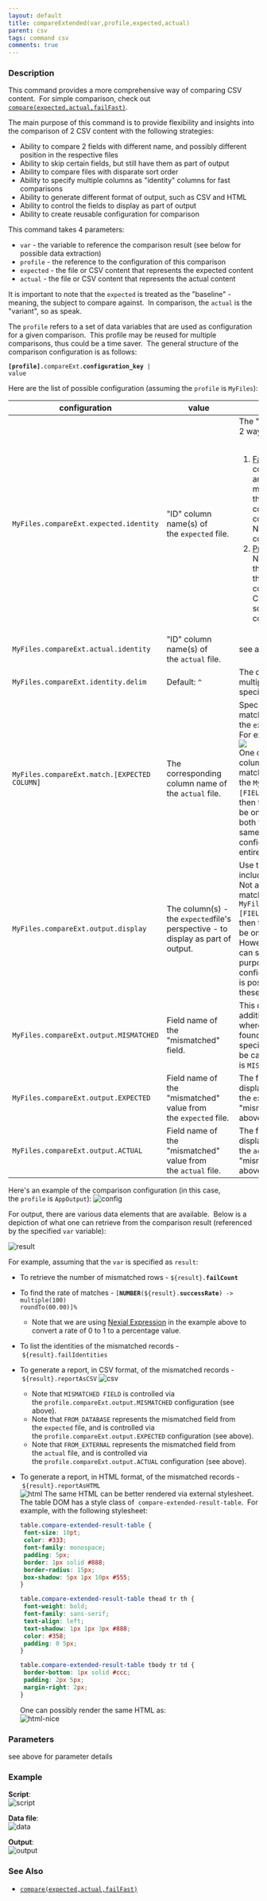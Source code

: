 ```yaml
---
layout: default
title: compareExtended(var,profile,expected,actual)
parent: csv
tags: command csv
comments: true
---
```



### Description
This command provides a more comprehensive way of comparing CSV content.  For simple comparison, check out 
[`compare(expected,actual,failFast)`](compare(expected,actual,failFast)).

The main purpose of this command is to provide flexibility and insights into the comparison of 2 CSV content with the 
following strategies:
- Ability to compare 2 fields with different name, and possibly different position in the respective files
- Ability to skip certain fields, but still have them as part of output
- Ability to compare files with disparate sort order
- Ability to specify multiple columns as "identity" columns for fast comparisons
- Ability to generate different format of output, such as CSV and HTML
- Ability to control the fields to display as part of output
- Ability to create reusable configuration for comparison

This command takes 4 parameters:
- `var` \- the variable to reference the comparison result (see below for possible data extraction)
- `profile` \- the reference to the configuration of this comparison
- `expected` \- the file or CSV content that represents the expected content
- `actual` \- the file or CSV content that represents the actual content

It is important to note that the `expected` is treated as the "baseline" - meaning, the subject to compare against.  
In comparison, the `actual` is the "variant", so as speak. 

The `profile` refers to a set of data variables that are used as configuration for a given comparison.  This profile 
may be reused for multiple comparisons, thus could be a time saver.  The general structure of the comparison 
configuration is as follows:

<code><b>[profile]</b>.compareExt.<b>configuration_key</b> | value</code>

Here are the list of possible configuration (assuming the `profile` is `MyFiles`):
<table>
<thead>
<tr>
	<th>configuration</th>
	<th>value</th>
	<th>notes</th>
</tr>
</thead>
<tbody>
<tr>
	<td><code>MyFiles.compareExt.expected.identity</code></td>
	<td>"ID" column name(s) of the <code>expected</code> file.</td>
	<td>
		The "ID" columns are used in 2 ways:<br/><br/>
		<ol>
			<li><u>Fast matching</u> - if the "ID" columns of an <code>expected</code> row is not matching that of the <code>actual</code> row, then the comparison for that row is considered as FAILED and Nexial will move to compare the next row.</li>
			<li><u>Pre-Comparison Sort</u> - Nexial uses the content of the "ID" column(s) to sort the CSV content prior to comparison. That way 2 CSV files with disparate sort order can be compared.</li>
		</ol>
	</td>
</tr>
<tr>
	<td><code>MyFiles.compareExt.actual.identity</code></td>
	<td>"ID" column name(s) of the <code>actual</code> file.</td>
	<td>see above.</td>
</tr>
<tr>
	<td><code>MyFiles.compareExt.identity.delim</code></td>
	<td>Default: <code>^</code></td>
	<td>The delimiter to use when multiple identity columns are specified. Default is <code>^</code>.</td>
</tr>
<tr>
	<td><code>MyFiles.compareExt.match.[EXPECTED COLUMN]</code></td>
	<td>The corresponding column name of the <code>actual</code> file.</td>
	<td>
		Specifying the columns to match between the <code>expected</code> and <code>actual</code> file. For example:<br/>
		<img src="image/compareExtended_09.png"/><br/>
		One can specify all the columns to ensure proper matching. If the <code>MyFiles.compareExt.match.[FIELD]</code> 
		configuration is used then those not specified will be omitted for comparison. If both files contains the exact 
		same headers, such configuration can be omitted entirely.
		</td>
</tr>
<tr>
	<td><code>MyFiles.compareExt.output.display</code></td>
	<td>The column(s) - the <code>expected</code>file's perspective - to display as part of output.</td>
	<td>Use this configuration to include or omit certain fields. Not all fields are used for matching. If the 
	<code>MyFiles.compareExt.match.[FIELD]</code> configuration is used then those not specified will be omitted for 
	comparison. However such omitted fields can still be used for output purpose - via this configuration. Furthermore, 
	it is possible to alter the order of these columns in the output.
	</td>
</tr>
<tr>
	<td><code>MyFiles.compareExt.output.MISMATCHED</code></td>
	<td>Field name of the "mismatched" field.</td>
	<td>
	This command provides an additional field to specify where the mismatched is found. This 
	configuration specify what such field should be called. By default it is <code>MISMATCHED FIELD</code>.
	</td>
</tr>
<tr>
	<td><code>MyFiles.compareExt.output.EXPECTED</code></td>
	<td>Field name of the "mismatched" value from the <code>expected</code> file.</td>
	<td>
	The field name to use for displaying the value from the <code>expected</code> file for the "mismatched" 
	field (see above).
	</td>
</tr>
<tr>
	<td><code>MyFiles.compareExt.output.ACTUAL</code></td>
	<td>Field name of the "mismatched" value from the <code>actual</code> file.</td>
	<td>
	The field name to use for displaying the value from the <code>actual</code> file for the "mismatched" field 
	(see above).
	</td>
</tr>
</tbody>
</table>

Here's an example of the comparison configuration (in this case, the `profile` is `AppOutput`):
![config](image/compareExtended_01.png)

For output, there are various data elements that are available.  Below is a depiction of what one can retrieve from 
the comparison result (referenced by the specified `var` variable):

![result](image/compareExtended_02.png)

For example, assuming that the `var` is specified as `result`:
- To retrieve the number of mismatched rows - <code>${result}.<b>failCount</b></code>
- To find the rate of matches - <code>[<b>NUMBER</b>(${result}.<b>successRate</b>) -> multiple(100) roundTo(00.00)]%</code>
  - Note that we are using [Nexial Expression](../../expressions/) in the example above to convert a rate of 0 to 1 to 
    a percentage value.
- To list the identities of the mismatched records - <code>${result}.failIdentities</code>
- To generate a report, in CSV format, of the mismatched records - <code>${result}.reportAsCSV</code>
  ![csv](image/compareExtended_03.png) 
  - Note that `MISMATCHED FIELD` is controlled via the `profile.compareExt.output.MISMATCHED` configuration (see above).
  - Note that `FROM_DATABASE` represents the mismatched field from the `expected` file, and is controlled via the `profile.compareExt.output.EXPECTED` configuration (see above).
  - Note that `FROM_EXTERNAL` represents the mismatched field from the `actual` file, and is controlled via the `profile.compareExt.output.ACTUAL` configuration (see above).
- To generate a report, in HTML format, of the mismatched records - `${result}.reportAsHTML`  
  ![html](image/compareExtended_04.png) 
  The same HTML can be better rendered via external stylesheet.  The table DOM has a style class of 
  `compare-extended-result-table`.  For example, with the following stylesheet:
  
  ```css
  table.compare-extended-result-table {  
   font-size: 10pt;  
   color: #333;  
   font-family: monospace;  
   padding: 5px;  
   border: 1px solid #888;  
   border-radius: 15px;  
   box-shadow: 5px 1px 10px #555;  
  }
  
  table.compare-extended-result-table thead tr th {  
   font-weight: bold;  
   font-family: sans-serif;  
   text-align: left;  
   text-shadow: 1px 1px 3px #888;  
   color: #358;  
   padding: 0 5px;  
  }
  
  table.compare-extended-result-table tbody tr td {  
   border-bottom: 1px solid #ccc;  
   padding: 2px 5px;  
   margin-right: 2px;  
  }
  ```
  
  One can possibly render the same HTML as:  
  ![html-nice](image/compareExtended_05.png)


### Parameters
see above for parameter details


### Example
**Script**:<br/>
![script](image/compareExtended_06.png)

**Data file**:<br/>
![data](image/compareExtended_07.png)

**Output**:<br/>
![output](image/compareExtended_08.png)


### See Also
- [`compare(expected,actual,failFast)`](compare(expected,actual,failFast))
